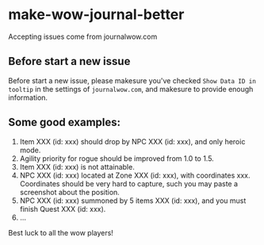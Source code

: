 # make-wow-journal-better

Accepting issues come from journalwow.com


## Before start a new issue

Before start a new issue, please makesure you've checked `Show Data ID in tooltip` in the settings of `journalwow.com`, and makesure to provide enough information.


## Some good examples:

1. Item XXX (id: xxx) should drop by NPC XXX (id: xxx), and only heroic mode.
2. Agility priority for rogue should be improved from 1.0 to 1.5.
3. Item XXX (id: xxx) is not attainable.
4. NPC XXX (id: xxx) located at Zone XXX (id: xxx), with coordinates xxx. Coordinates should be very hard to capture, such you may paste a screenshot about the position.
5. NPC XXX (id: xxx) summoned by 5 items XXX (id: xxx), and you must finish Quest XXX (id: xxx).
6. ...


Best luck to all the wow players!
